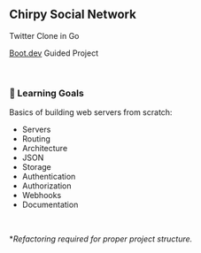 ## Chirpy Social Network

Twitter Clone in Go

[Boot.dev](https://www.boot.dev/learn/learn-web-servers) Guided Project

<br>

### 🚀 Learning Goals
Basics of building web servers from scratch:
- Servers
- Routing
- Architecture
- JSON
- Storage
- Authentication
- Authorization
- Webhooks
- Documentation

<br>

**Refactoring required for proper project structure.*